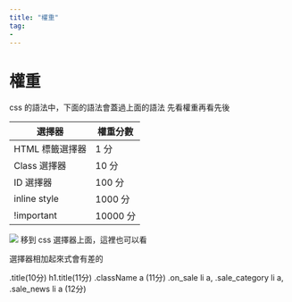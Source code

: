 ```yaml
---
title: "權重"
tag: 
- 
---
```

# 權重
css 的語法中，下面的語法會蓋過上面的語法
先看權重再看先後


| 選擇器| 權重分數 | 
| -------- | -------- |
| HTML 標籤選擇器 | 1 分 |
| Class 選擇器 | 10 分 |
| ID 選擇器 | 100 分 |
| inline style | 1000 分 |
| !important  | 10000 分 

![](https://i.imgur.com/fUpySMS.png)
移到 css 選擇器上面，這裡也可以看

選擇器相加起來式會有差的

.title(10分)
h1.title(11分)
.className a (11分)
.on_sale li a, .sale_category li a, .sale_news li a (12分)